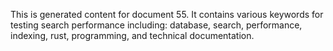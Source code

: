 This is generated content for document 55. It contains various keywords for testing search performance including: database, search, performance, indexing, rust, programming, and technical documentation.